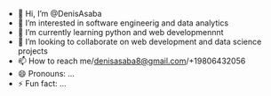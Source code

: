  - 👋 Hi, I’m @DenisAsaba
- 👀 I’m interested in software engineerig and data analytics
- 🌱 I’m currently learning python and web developmennnt
- 💞️ I’m looking to collaborate on web development and data science projects
- 📫 How to reach me/denisasaba8@gmail.com/+19806432056
- 😄 Pronouns: ...
- ⚡ Fun fact: ...

<!---
DenisAsaba/DenisAsaba is a ✨ special ✨ repository because its `README.md` (this file) appears on your GitHub profile.
You can click the Preview link to take a look at your changes.
--->
